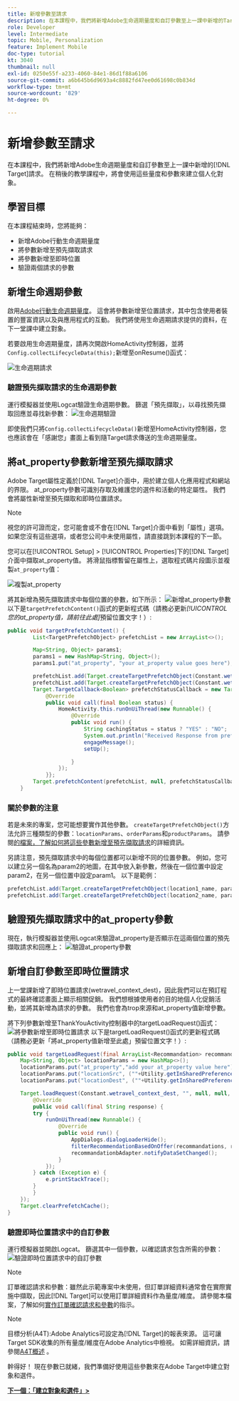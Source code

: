 ```yaml
---
title: 新增參數至請求
description: 在本課程中，我們將新增Adobe生命週期量度和自訂參數至上一課中新增的Target請求。 在稍後的教學課程中，將會使用這些量度和參數來建立個人化對象。
role: Developer
level: Intermediate
topic: Mobile, Personalization
feature: Implement Mobile
doc-type: tutorial
kt: 3040
thumbnail: null
exl-id: 0250e55f-a233-4060-84e1-86d1f88a6106
source-git-commit: a6b645b6d9693a4c8882fd47ee0d61698c0b834d
workflow-type: tm+mt
source-wordcount: '829'
ht-degree: 0%

---
```


# 新增參數至請求

在本課程中，我們將新增Adobe生命週期量度和自訂參數至上一課中新增的[!DNL Target]請求。 在稍後的教學課程中，將會使用這些量度和參數來建立個人化對象。

## 學習目標

在本課程結束時，您將能夠：

* 新增Adobe行動生命週期量度
* 將參數新增至預先擷取請求
* 將參數新增至即時位置
* 驗證兩個請求的參數

## 新增生命週期參數

啟用[Adobe行動生命週期量度](https://docs.adobe.com/content/help/en/mobile-services/android/metrics.html)。 這會將參數新增至位置請求，其中包含使用者裝置的豐富資訊以及與應用程式的互動。 我們將使用生命週期請求提供的資料，在下一堂課中建立對象。

若要啟用生命週期量度，請再次開啟HomeActivity控制器，並將`Config.collectLifecycleData(this);`新增至onResume()函式：

![生命週期請求](assets/lifecycle_code.jpg)

### 驗證預先擷取請求的生命週期參數

運行模擬器並使用Logcat驗證生命週期參數。 篩選「預先擷取」，以尋找預先擷取回應並尋找新參數：
![生命週期驗證](assets/lifecycle_validation.jpg)

即使我們只將`Config.collectLifecycleData()`新增至HomeActivity控制器，您也應該會在「感謝您」畫面上看到隨Target請求傳送的生命週期量度。

## 將at_property參數新增至預先擷取請求

Adobe Target屬性定義於[!DNL Target]介面中，用於建立個人化應用程式和網站的界限。 at_property參數可識別存取及維護您的選件和活動的特定屬性。 我們會將屬性新增至預先擷取和即時位置請求。

>[!NOTE]
>
>視您的許可證而定，您可能會或不會在[!DNL Target]介面中看到「屬性」選項。 如果您沒有這些選項，或者您公司中未使用屬性，請直接跳到本課程的下一節。

您可以在[!UICONTROL Setup] > [!UICONTROL Properties]下的[!DNL Target]介面中擷取at_property值。  將滑鼠指標暫留在屬性上，選取程式碼片段圖示並複製`at_property`值：

![複製at_property](assets/at_property_interface.jpg)

將其新增為預先擷取請求中每個位置的參數，如下所示：
![新增at_property參數](assets/params_at_property.jpg)
以下是`targetPrefetchContent()`函式的更新程式碼（請務必更新&#x200B;_[!UICONTROL 您的at_property值，請前往此處]_&#x200B;預留位置文字！）:

```java
public void targetPrefetchContent() {
        List<TargetPrefetchObject> prefetchList = new ArrayList<>();

        Map<String, Object> params1;
        params1 = new HashMap<String, Object>();
        params1.put("at_property", "your at_property value goes here");

        prefetchList.add(Target.createTargetPrefetchObject(Constant.wetravel_engage_home, params1));
        prefetchList.add(Target.createTargetPrefetchObject(Constant.wetravel_engage_search, params1));
        Target.TargetCallback<Boolean> prefetchStatusCallback = new Target.TargetCallback<Boolean>() {
            @Override
            public void call(final Boolean status) {
                HomeActivity.this.runOnUiThread(new Runnable() {
                    @Override
                    public void run() {
                        String cachingStatus = status ? "YES" : "NO";
                        System.out.println("Received Response from prefetch : " + cachingStatus);
                        engageMessage();
                        setUp();

                    }
                });
            }};
        Target.prefetchContent(prefetchList, null, prefetchStatusCallback);
    }
```

### 關於參數的注意

若是未來的專案，您可能想要實作其他參數。 `createTargetPrefetchObject()`方法允許三種類型的參數：`locationParams`、`orderParams`和`productParams`。 請參閱[的檔案，了解如何將這些參數新增至預先擷取請求](https://experienceleague.adobe.com/docs/mobile-services/android/target-android/c-mob-target-prefetch-android.html?lang=en)的詳細資訊。

另請注意，預先擷取請求中的每個位置都可以新增不同的位置參數。 例如，您可以建立另一個名為param2的地圖，在其中放入新參數，然後在一個位置中設定param2，在另一個位置中設定param1。 以下是範例：

```java
prefetchList.add(Target.createTargetPrefetchObject(location1_name, params1);
prefetchList.add(Target.createTargetPrefetchObject(location2_name, params2);
```

## 驗證預先擷取請求中的at_property參數

現在，執行模擬器並使用Logcat來驗證at_property是否顯示在這兩個位置的預先擷取請求和回應上：
![驗證at_property參數](assets/parameters_at_property_validation.jpg)

## 新增自訂參數至即時位置請求

上一堂課新增了即時位置請求(wetravel_context_dest)，因此我們可以在預訂程式的最終確認畫面上顯示相關促銷。 我們想根據使用者的目的地個人化促銷活動，並將其新增為請求的參數。 我們也會為trop來源和at_property值新增參數。

將下列參數新增至ThankYouActivity控制器中的targetLoadRequest()函式：
![將參數新增至即時位置請求](assets/parameters_live_location.jpg)
以下是targetLoadRequest()函式的更新程式碼（請務必更新「將at_property值新增至此處」預留位置文字！）:

```java
public void targetLoadRequest(final ArrayList<Recommandation> recommandations) {
    Map<String, Object> locationParams = new HashMap<>();
    locationParams.put("at_property","add your at_property value here");
    locationParams.put("locationSrc", (""+Utility.getInSharedPreference(ThankYouActivity.this,Constant.departure,"")));
    locationParams.put("locationDest", (""+Utility.getInSharedPreference(ThankYouActivity.this,Constant.destination,"")));

    Target.loadRequest(Constant.wetravel_context_dest, "", null, null, locationParams, new Target.TargetCallback<String>() {
        @Override
        public void call(final String response) {
        try {
            runOnUiThread(new Runnable() {
                @Override
                public void run() {
                    AppDialogs.dialogLoaderHide();
                    filterRecommendationBasedOnOffer(recommandations, response);
                    recommandationbAdapter.notifyDataSetChanged();
                }
            });
        } catch (Exception e) {
            e.printStackTrace();
        }
        }
    });
    Target.clearPrefetchCache();
}
```

### 驗證即時位置請求中的自訂參數

運行模擬器並開啟Logcat。 篩選其中一個參數，以確認請求包含所需的參數：
![驗證即時位置請求中的自訂參數](assets/parameters_live_location_validation.jpg)

>[!NOTE]
>
>訂單確認請求和參數：雖然此示範專案中未使用，但訂單詳細資料通常會在實際實施中擷取，因此[!DNL Target]可以使用訂單詳細資料作為量度/維度。 請參閱本檔案，了解如何[實作訂單確認請求和參數](https://experienceleague.adobe.com/docs/mobile-services/android/target-android/c-target-methods.html?lang=en)的指示。

>[!NOTE]
>
>目標分析(A4T):Adobe Analytics可設定為[!DNL Target]的報表來源。 這可讓Target SDK收集的所有量度/維度在Adobe Analytics中檢視。 如需詳細資訊，請參閱[A4T概述](https://experienceleague.adobe.com/docs/target/using/integrate/a4t/a4t.html?lang=en) 。

幹得好！ 現在參數已就緒，我們準備好使用這些參數來在Adobe Target中建立對象和選件。

**[下一個：「建立對象和選件」>](create-audiences-and-offers.md)**
